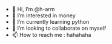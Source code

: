 - 👋 Hi, I’m @h-arm
- 👀 I’m interested in money
- 🌱 I’m currently learning python
- 💞️ I’m looking to collaborate on myself
- 📫 How to reach me : hahahaha

<!---
h-arm/h-arm is a ✨ special ✨ repository because its `README.md` (this file) appears on your GitHub profile.
You can click the Preview link to take a look at your changes.
--->
